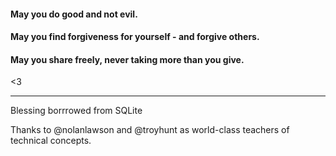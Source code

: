 #### May you do good and not evil.

#### May you find forgiveness for yourself - and forgive others.

#### May you share freely, never taking more than you give.

<3

---

Blessing borrrowed from SQLite

Thanks to @nolanlawson and @troyhunt as world-class teachers of technical concepts.
